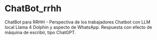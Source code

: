 # ChatBot_rrhh
ChatBot para RRHH - Perspectiva de los trabajadores
Chatbot con LLM local Llama 4 Dolphin y aspecto de WhatsApp.
Respuesta con efecto de máquina de escribir, tipo ChatGPT.